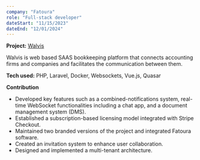 ```yaml
---
company: "Fatoura"
role: "Full-stack developer"
dateStart: "11/15/2023"
dateEnd: "12/01/2024"
---
```


**Project:** <a class='font-bold' href='https://walvis.app/' target='_blank'>Walvis</a>

Walvis is web based SAAS bookkeeping platform that connects accounting firms and companies and facilitates the communication between them. 

**Tech used:** PHP, Laravel, Docker, Websockets, Vue.js, Quasar

**Contribution**

- Developed key features such as a combined-notifications system, real-time WebSocket functionalities including a chat app, and a document management system (DMS).
- Established a subscription-based licensing model integrated with Stripe Checkout.
- Maintained two branded versions of the project and integrated Fatoura software.
- Created an invitation system to enhance user collaboration.
- Designed and implemented a multi-tenant architecture.
